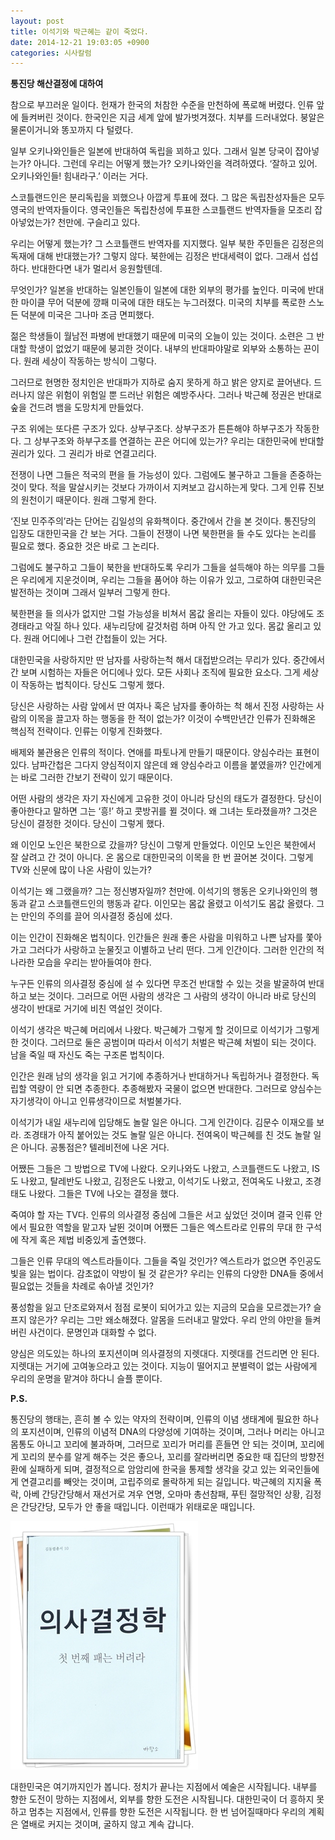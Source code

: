 ```yaml
---
layout: post
title: 이석기와 박근혜는 같이 죽었다.
date: 2014-12-21 19:03:05 +0900
categories: 시사칼럼
---
```

**통진당 해산결정에 대하여** 

  


참으로 부끄러운 일이다. 헌재가 한국의 처참한 수준을 만천하에 폭로해 버렸다. 인류 앞에 들켜버린 것이다. 한국인은 지금 세계 앞에 발가벗겨졌다. 치부를 드러내었다. 붕알은 물론이거니와 똥꼬까지 다 털렸다. 

  


일부 오키나와인들은 일본에 반대하여 독립을 꾀하고 있다. 그래서 일본 당국이 잡아넣는가? 아니다. 그런데 우리는 어떻게 했는가? 오키나와인을 격려하였다. ‘잘하고 있어. 오키나와인들! 힘내라구.’ 이러는 거다. 

  


스코틀랜드인은 분리독립을 꾀했으나 아깝게 투표에 졌다. 그 많은 독립찬성자들은 모두 영국의 반역자들이다. 영국인들은 독립찬성에 투표한 스코틀랜드 반역자들을 모조리 잡아넣었는가? 천만에. 구슬리고 있다. 

  


우리는 어떻게 했는가? 그 스코틀랜드 반역자를 지지했다. 일부 북한 주민들은 김정은의 독재에 대해 반대했는가? 그렇지 않다. 북한에는 김정은 반대세력이 없다. 그래서 섭섭하다. 반대한다면 내가 멀리서 응원할텐데. 

  


무엇인가? 일본을 반대하는 일본인들이 일본에 대한 외부의 평가를 높인다. 미국에 반대한 마이클 무어 덕분에 깡패 미국에 대한 태도는 누그러졌다. 미국의 치부를 폭로한 스노든 덕분에 미국은 그나마 조금 면피했다. 

  


젊은 학생들이 월남전 파병에 반대했기 때문에 미국의 오늘이 있는 것이다. 소련은 그 반대할 학생이 없었기 때문에 붕괴한 것이다. 내부의 반대파야말로 외부와 소통하는 끈이다. 원래 세상이 작동하는 방식이 그렇다. 

  


그러므로 현명한 정치인은 반대파가 지하로 숨지 못하게 하고 밝은 양지로 끌어낸다. 드러나지 않은 위험이 위험일 뿐 드러난 위험은 예방주사다. 그러나 박근혜 정권은 반대로 숲을 건드려 뱀을 도망치게 만들었다. 

  


구조 위에는 또다른 구조가 있다. 상부구조다. 상부구조가 튼튼해야 하부구조가 작동한다. 그 상부구조와 하부구조를 연결하는 끈은 어디에 있는가? 우리는 대한민국에 반대할 권리가 있다. 그 권리가 바로 연결고리다. 

  


전쟁이 나면 그들은 적국의 편을 들 가능성이 있다. 그럼에도 불구하고 그들을 존중하는 것이 맞다. 적을 말살시키는 것보다 가까이서 지켜보고 감시하는게 맞다. 그게 인류 진보의 원천이기 때문이다. 원래 그렇게 한다. 

  


‘진보 민주주의’라는 단어는 김일성의 유화책이다. 중간에서 간을 본 것이다. 통진당의 입장도 대한민국을 간 보는 거다. 그들이 전쟁이 나면 북한편을 들 수도 있다는 논리를 필요로 했다. 중요한 것은 바로 그 논리다. 

  


그럼에도 불구하고 그들이 북한을 반대하도록 우리가 그들을 설득해야 하는 의무를 그들은 우리에게 지운것이며, 우리는 그들을 품어야 하는 이유가 있고, 그로하여 대한민국은 발전하는 것이며 그래서 일부러 그렇게 한다. 

  


북한편을 들 의사가 없지만 그럴 가능성을 비쳐서 몸값 올리는 자들이 있다. 야당에도 조경태라고 악질 하나 있다. 새누리당에 갈것처럼 하며 아직 안 가고 있다. 몸값 올리고 있다. 원래 어디에나 그런 간첩들이 있는 거다. 

  


대한민국을 사랑하지만 딴 남자를 사랑하는척 해서 대접받으려는 무리가 있다. 중간에서 간 보며 시험하는 자들은 어디에나 있다. 모든 사회나 조직에 필요한 요소다. 그게 세상이 작동하는 법칙이다. 당신도 그렇게 했다. 

  


당신은 사랑하는 사람 앞에서 딴 여자나 혹은 남자를 좋아하는 척 해서 진정 사랑하는 사람의 이목을 끌고자 하는 행동을 한 적이 없는가? 이것이 수백만년간 인류가 진화해온 핵심적 전략이다. 인류는 이렇게 진화했다. 

  


배제와 불관용은 인류의 적이다. 연애를 파토나게 만들기 때문이다. 양심수라는 표현이 있다. 남파간첩은 그다지 양심적이지 않은데 왜 양심수라고 이름을 붙였을까? 인간에게는 바로 그러한 간보기 전략이 있기 때문이다. 

  


어떤 사람의 생각은 자기 자신에게 고유한 것이 아니라 당신의 태도가 결정한다. 당신이 좋아한다고 말하면 그는 ‘흥!’ 하고 콧방귀를 뀔 것이다. 왜 그녀는 토라졌을까? 그것은 당신이 결정한 것이다. 당신이 그렇게 했다. 

  


왜 이인모 노인은 북한으로 갔을까? 당신이 그렇게 만들었다. 이인모 노인은 북한에서 잘 살려고 간 것이 아니다. 온 몸으로 대한민국의 이목을 한 번 끌어본 것이다. 그렇게 TV와 신문에 많이 나온 사람이 있는가? 

  


이석기는 왜 그랬을까? 그는 정신병자일까? 천만에. 이석기의 행동은 오키나와인의 행동과 같고 스코틀랜드인의 행동과 같다. 이인모는 몸값 올렸고 이석기도 몸값 올렸다. 그는 만인의 주의를 끌어 의사결정 중심에 섰다. 

  


이는 인간이 진화해온 법칙이다. 인간들은 원래 좋은 사람을 미워하고 나쁜 남자를 쫓아가고 그러다가 사랑하고 눈물짓고 이별하고 난리 떤다. 그게 인간이다. 그러한 인간의 적나라한 모습을 우리는 받아들여야 한다. 

  


누구든 인류의 의사결정 중심에 설 수 있다면 무조건 반대할 수 있는 것을 발굴하여 반대하고 보는 것이다. 그러므로 어떤 사람의 생각은 그 사람의 생각이 아니라 바로 당신의 생각이 반대로 거기에 비친 역설인 것이다. 

  


이석기 생각은 박근혜 머리에서 나왔다. 박근혜가 그렇게 할 것이므로 이석기가 그렇게 한 것이다. 그러므로 둘은 공범이며 따라서 이석기 처벌은 박근혜 처벌이 되는 것이다. 남을 죽일 때 자신도 죽는 구조론 법칙이다. 

  


인간은 원래 남의 생각을 읽고 거기에 추종하거나 반대하거나 독립하거나 결정한다. 독립할 역량이 안 되면 추종한다. 추종해봤자 국물이 없으면 반대한다. 그러므로 양심수는 자기생각이 아니고 인류생각이므로 처벌불가다. 

  


이석기가 내일 새누리에 입당해도 놀랄 일은 아니다. 그게 인간이다. 김문수 이재오를 보라. 조경태가 아직 붙어있는 것도 놀랄 일은 아니다. 전여옥이 박근혜를 친 것도 놀랄 일은 아니다. 공통점은? 텔레비전에 나온 거다. 

  


어쨌든 그들은 그 방법으로 TV에 나왔다. 오키나와도 나왔고, 스코틀랜드도 나왔고, IS도 나왔고, 탈레반도 나왔고, 김정은도 나왔고, 이석기도 나왔고, 전여옥도 나왔고, 조경태도 나왔다. 그들은 TV에 나오는 결정을 했다. 

  


죽여야 할 자는 TV다. 인류의 의사결정 중심에 그들은 서고 싶었던 것이며 결국 인류 안에서 필요한 역할을 맡고자 날뛴 것이며 어쨌든 그들은 엑스트라로 인류의 무대 한 구석에 작게 혹은 제법 비중있게 출연했다. 

  


그들은 인류 무대의 엑스트라들이다. 그들을 죽일 것인가? 엑스트라가 없으면 주인공도 빛을 잃는 법이다. 감초없이 약방이 될 것 같은가? 우리는 인류의 다양한 DNA들 중에서 필요없는 것들을 차례로 솎아낼 것인가? 

  


풍성함을 잃고 단조로와져서 점점 로봇이 되어가고 있는 지금의 모습을 모르겠는가? 슬프지 않은가? 우리는 그만 왜소해졌다. 알몸을 드러내고 말았다. 우리 안의 야만을 들켜버린 사건이다. 문명인과 대화할 수 없다. 

  


양심은 의도있는 하나의 포지션이며 의사결정의 지렛대다. 지렛대를 건드리면 안 된다. 지렛대는 거기에 고여놓으라고 있는 것이다. 지능이 떨어지고 분별력이 없는 사람에게 우리의 운명을 맡겨야 하다니 슬플 뿐이다. 

  


**P.S.**

통진당의 행태는, 흔히 볼 수 있는 약자의 전략이며, 인류의 이념 생태계에 필요한 하나의 포지션이며, 인류의 이념적 DNA의 다양성에 기여하는 것이며, 그러나 머리는 아니고 몸통도 아니고 꼬리에 불과하며, 그러므로 꼬리가 머리를 흔들면 안 되는 것이며, 꼬리에게 꼬리의 분수를 알게 해주는 것은 좋으나, 꼬리를 잘라버리면 중요한 때 집단의 방향전환에 실패하게 되며, 결정적으로 암암리에 한국을 통제할 생각을 갖고 있는 외국인들에게 연결고리를 빼앗는 것이며, 고립주의로 몰락하게 되는 길입니다. 박근혜의 지지율 폭락, 아베 간당간당해서 재선거로 겨우 연명, 오마마 총선참패, 푸틴 절망적인 상황, 김정은 간당간당, 모두가 안 좋을 때입니다. 이런때가 위태로운 때입니다.

  


  



<img src="files/attach/images/199/061/548/111.JPG" alt="111.JPG" width="300" height="397" /> 

  


대한민국은 여기까지인가 봅니다. 정치가 끝나는 지점에서 예술은 시작됩니다. 내부를 향한 도전이 망하는 지점에서, 외부를 향한 도전은 시작됩니다. 대한민국이 더 흥하지 못하고 멈추는 지점에서, 인류를 향한 도전은 시작됩니다. 한 번 넘어질때마다 우리의 계획은 열배로 커지는 것이며, 굴하지 않고 계속 갑니다.